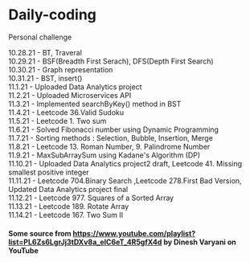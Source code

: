 # Daily-coding

Personal challenge

10.28.21 - BT, Traveral<br>
10.29.21 - BSF(Breadth First Serach), DFS(Depth First Search)<br>
10.30.21 - Graph representation<br>
10.31.21 - BST, insert()<br>
11.1.21 - Uploaded Data Analytics project<br>
11.2.21 - Uploaded Microservices API<br>
11.3.21 - Implemented searchByKey() method in BST<br>
11.4.21 - Leetcode 36.Valid Sudoku <br>
11.5.21 - Leetcode 1. Two sum <br>
11.6.21 - Solved Fibonacci number using Dynamic Programming<br>
11.7.21 - Sorting methods : Selection, Bubble, Insertion, Merge<br>
11.8.21 - Leetcode 13. Roman Number, 9. Palindrome Number <br>
11.9.21 - MaxSubArraySum using Kadane's Algorithm (DP)<br>
11.10.21 - Uploaded Data Analytics project2 draft, Leetcode 41. Missing smallest positive integer<br>
11.11.21 - Leetcode 704.Binary Search ,Leetcode 278.First Bad Version, Updated Data Analytics project final<br>
11.12.21 - Leetcode 977. Squares of a Sorted Array<br>
11.13.21 - Leetcode 189. Rotate Array <br>
11.14.21 - Leetcode 167. Two Sum II


#### Some source from https://www.youtube.com/playlist?list=PL6Zs6LgrJj3tDXv8a_elC6eT_4R5gfX4d by Dinesh Varyani on YouTube
